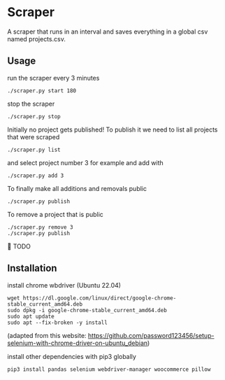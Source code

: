 # Scraper

A scraper that runs in an interval and saves everything in a global csv named projects.csv.

## Usage
run the scraper every 3 minutes
```console
./scraper.py start 180
```
stop the scraper
```console
./scraper.py stop
```
Initially no project gets published! To publish it we need to list all projects that were scraped
```console
./scraper.py list
```
and select project number 3 for example and add with 
```console
./scraper.py add 3
```
To finally make all additions and removals public
```console
./scraper.py publish
```
To remove a project that is public
```console
./scraper.py remove 3
./scraper.py publish
```
🚧 TODO

## Installation

install chrome wbdriver (Ubuntu 22.04)
```shell
wget https://dl.google.com/linux/direct/google-chrome-stable_current_amd64.deb
sudo dpkg -i google-chrome-stable_current_amd64.deb
sudo apt update
sudo apt --fix-broken -y install
```
(adapted from this website: https://github.com/password123456/setup-selenium-with-chrome-driver-on-ubuntu_debian)

install other dependencies with pip3 globally
```shell
pip3 install pandas selenium webdriver-manager woocommerce pillow
```
